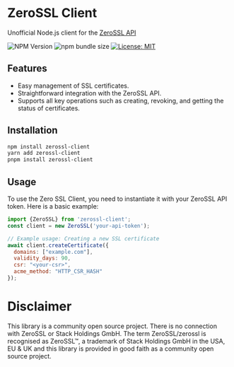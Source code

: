 # ZeroSSL Client
Unofficial Node.js client for the [ZeroSSL API](https://zerossl.com/documentation/api/)

![NPM Version](https://img.shields.io/npm/v/zerossl-client)
![npm bundle size](https://img.shields.io/bundlephobia/min/zerossl-client)
[![License: MIT](https://img.shields.io/badge/License-MIT-yellow.svg)](https://opensource.org/licenses/MIT)

## Features

- Easy management of SSL certificates.
- Straightforward integration with the ZeroSSL API.
- Supports all key operations such as creating, revoking, and getting the status of certificates.

## Installation

```bash
npm install zerossl-client
yarn add zerossl-client
pnpm install zerossl-client
```

## Usage

To use the Zero SSL Client, you need to instantiate it with your ZeroSSL API token. Here is a basic example:

```javascript
import {ZeroSSL} from 'zerossl-client';
const client = new ZeroSSL('your-api-token');

// Example usage: Creating a new SSL certificate
await client.createCertificate({ 
  domains: ["example.com"],
  validity_days: 90,
  csr: "<your-csr>",
  acme_method: "HTTP_CSR_HASH"
});
```

# Disclaimer
This library is a community open source project. There is no connection with ZeroSSL or Stack Holdings GmbH. The term ZeroSSL/zerossl is recognised as ZeroSSL™, a trademark of Stack Holdings GmbH in the USA, EU & UK and this library is provided in good faith as a community open source project.